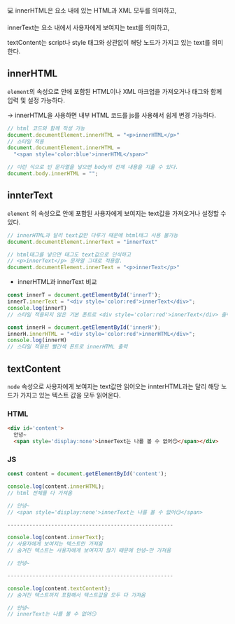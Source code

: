 <aside>
💻 innerHTML은 요소 내에 있는 HTML과 XML 모두를 의미하고,

innerText는 요소 내에서 사용자에게 보여지는 text를 의미하고,

textContent는 script나 style 태그와 상관없이 해당 노드가 가지고 있는 text를 의미한다.

</aside>

## innerHTML

`element`의 속성으로 안에 포함된 HTML이나 XML 마크업을 가져오거나 태그와 함께 입력 및 설정 가능하다.

→ innerHTML을 사용하면 내부 HTML 코드를 js를 사용해서 쉽게 변경 가능하다.

```jsx
// html 코드와 함께 작성 가능
document.documentElement.innerHTML = "<p>innerHTML</p>"
// 스타일 적용
document.documentElement.innerHTML =
  "<span style='color:blue'>innerHTML</span>"

// 이런 식으로 빈 문자열을 넣으면 body의 전체 내용을 지울 수 있다.
document.body.innerHTML = "";
```

## innterText

`element` 의 속성으로 안에 포함된 사용자에게 보여지는 text값을 가져오거나 설정할 수 있다.

```jsx
// innerHTML과 달리 text값만 다루기 때문에 html태그 사용 불가능
document.documentElement.innerText = "innerText"

// html태그를 넣으면 태그도 text값으로 인식하고
// <p>innerText</p> 문자열 그대로 적용함.
document.documentElement.innerText = "<p>innerText</p>"
```

- innerHTML과 innerText 비교

```jsx
const innerT = document.getElementById('innerT');
innerT.innerText = "<div style='color:red'>innerText</div>";
console.log(innerT)
// 스타일 적용되지 않은 기본 폰트로 <div style='color:red'>innerText</div> 출력

const innerH = document.getElementById('innerH');
innerH.innerHTML = "<div style='color:red'>innerHTML</div>";
console.log(innerH)
// 스타일 적용된 빨간색 폰트로 innerHTML 출력
```

## textContent

`node` 속성으로 사용자에게 보여지는 text값만 읽어오는 innterHTML과는 달리 해당 노드가 가지고 있는 텍스트 값을 모두 읽어온다.

### HTML

```html
<div id='content'>
  안녕~
  <span style='display:none'>innerText는 나를 볼 수 없어😏</span></div>
```

### JS

```jsx
const content = document.getElementById('content');

console.log(content.innerHTML);
// html 전체를 다 가져옴

// 안녕~
// <span style='display:none'>innerText는 나를 볼 수 없어😏</span>

-----------------------------------------------------

console.log(content.innerText);
// 사용자에게 보여지는 텍스트만 가져옴
// 숨겨진 텍스트는 사용자에게 보여지지 않기 때문에 안녕~만 가져옴

// 안녕~

-----------------------------------------------------

console.log(content.textContent);
// 숨겨진 텍스트까지 포함해서 텍스트값을 모두 다 가져옴

// 안녕~
// innerText는 나를 볼 수 없어😏
```